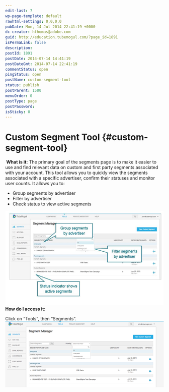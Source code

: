 ```yaml
---
edit-last: 7
wp-page-template: default
rawhtml-settings: 0,0,0,0
pubDate: Mon, 14 Jul 2014 22:41:19 +0000
dc-creator: hthomas@adobe.com
guid: http://education.tubemogul.com/?page_id=1891
isPermaLink: false
description: 
postId: 1891
postDate: 2014-07-14 14:41:19
postDateGmt: 2014-07-14 22:41:19
commentStatus: open
pingStatus: open
postName: custom-segment-tool
status: publish
postParent: 1500
menuOrder: 0
postType: page
postPassword: 
isSticky: 0
---
```


# Custom Segment Tool {#custom-segment-tool}

**&nbsp;What is it:**
The primary goal of the segments page is to make it easier to use and find relevant data on custom and first party segments associated with your account. This tool allows you to quickly view the segments associated with a specific advertiser, confirm their statuses and monitor user counts. It allows you to:

* Group segments by advertiser
* Filter by advertiser
* Check status to view active segments

[ ![Custom segments](assets/custom-segments.jpg)](assets/custom-segments.jpg)   
**How do I access it:**
  
Click on “Tools”, then “Segments”. [ ![Custom segments 2](assets/custom-segments-2.png)](assets/custom-segments-2.png) 
